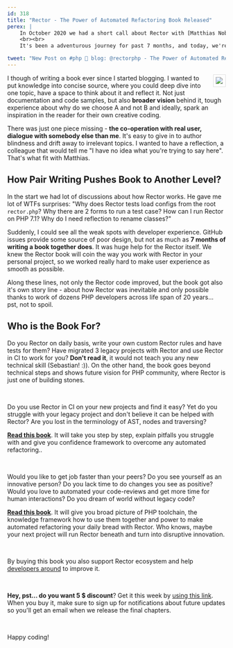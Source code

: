 ```yaml
---
id: 318
title: "Rector - The Power of Automated Refactoring Book Released"
perex: |
    In October 2020 we had a short call about Rector with [Matthias Noback](https://matthiasnoback.nl/). He asked insightful questions to the bone of the Rector workflow and we also had great fun chatting. Soon we started to talk more and more, and decided to write a book about Rector together. With 2&nbsp;points of view - **the user and the maintainer**.
    <br><br>
    It's been a adventurous journey for past 7 months, and today, we're proud to launch first release of this book.

tweet: "New Post on #php 🐘 blog: @rectorphp - The Power of Automated Refactoring Book Released"
---
```


<a href="https://leanpub.com/rector-the-power-of-automated-refactoring/c/RELEASE_DAY">
    <img src="https://d2sofvawe08yqg.cloudfront.net/rector-the-power-of-automated-refactoring/hero" style="border: 1px solid #DDD; padding: 0.4em;float:right;max-width: 13em;margin-left: 1em">
</a>

I though of writing a book ever since I started blogging. I wanted to put knowledge into concise source, where you could deep dive into one topic, have a space to think about it and reflect it. Not just documentation and code samples, but also **broader vision** behind it, tough experience about why do we choose A and not B and ideally, spark an inspiration in the reader for their own creative coding.

There was just one piece missing - **the co-operation with real user, dialogue with somebody else than me**. It's easy to give in to author blindness and drift away to irrelevant topics. I wanted to have a reflection, a colleague that would tell me "I have no idea what you're trying to say here". That's what fit with Matthias.

## How Pair Writing Pushes Book to Another Level?

In the start we had lot of discussions about how Rector works. He gave me lot of WTFs surprises: "Why does Rector tests load configs from the root `rector.php`? Why there are 2 forms to run a test case? How can I run Rector on PHP 7.1? Why do I need reflection to rename classes?"

Suddenly, I could see all the weak spots with developer experience. GitHub issues provide some source of poor design, but not as much as **7 months of writing a book together does**. It was huge help for the Rector itself. We knew the Rector book will coin the way you work with Rector in your personal project, so we worked really hard to make user experience as smooth as possible.

Along these lines, not only the Rector code improved, but the book got also it's own story line - about how Rector was inevitable and only possible thanks to work of dozens PHP developers across life span of 20 years... pst, not to spoil.

## Who is the Book For?

Do you Rector on daily basis, write your own custom Rector rules and have tests for them? Have migrated 3 legacy projects with Rector and use Rector in CI to work for you? **Don't read it**, it would not teach you any new technical skill (Sebastian! :)). On the other hand, the book goes beyond technical steps and shows future vision for PHP community, where Rector is just one of building stones.

<br>

Do you use Rector in CI on your new projects and find it easy? Yet do you struggle with your legacy project and don't believe it can be helped with Rector? Are you lost in the terminology of AST, nodes and traversing?

[**Read this book**](https://leanpub.com/rector-the-power-of-automated-refactoring/c/RELEASE_DAY). It will take you step by step, explain pitfalls you struggle with and give you confidence framework to overcome any automated refactoring..

<br>

Would you like to get job faster than your peers? Do you see yourself as an innovative person? Do you lack time to do changes you see as positive? Would you love to automated your code-reviews and get more time for human interactions? Do you dream of world without legacy code?

[**Read this book**](https://leanpub.com/rector-the-power-of-automated-refactoring/c/RELEASE_DAY). It will give you broad picture of PHP toolchain, the knowledge framework how to use them together and power to make automated refactoring your daily bread with Rector. Who knows, maybe your next project will run Rector beneath and turn into disruptive innovation.

<br>

By buying this book you also support Rector ecosystem and help [developers around](https://github.com/rectorphp/rector-src/graphs/contributors) to improve it.

<br>

**Hey, pst... do you want 5 $ discount**? Get it this week by [using this link](https://leanpub.com/rector-the-power-of-automated-refactoring/c/RELEASE_DAY). When you buy it, make sure to sign up for notifications
about future updates so you'll get an email when we release the final chapters.

<br>

Happy coding!
